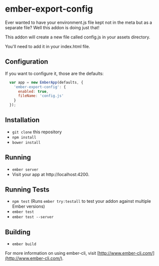 # ember-export-config

Ever wanted to have your environment.js file kept not in the meta but as a separate file? Well this addon is doing just that!

This addon will create a new file called config.js in your assets directory.

You'll need to add it in your index.html file.

## Configuration
If you want to configure it, those are the defaults:
```js
  var app = new EmberApp(defaults, {
    'ember-export-config': {
      enabled: true,
      fileName: 'config.js'
    }
  });
```

## Installation

* `git clone` this repository
* `npm install`
* `bower install`

## Running

* `ember server`
* Visit your app at http://localhost:4200.

## Running Tests

* `npm test` (Runs `ember try:testall` to test your addon against multiple Ember versions)
* `ember test`
* `ember test --server`

## Building

* `ember build`

For more information on using ember-cli, visit [http://www.ember-cli.com/](http://www.ember-cli.com/).
